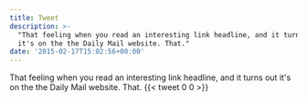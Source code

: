 ```yaml
---
title: Tweet
description: >-
  "That feeling when you read an interesting link headline, and it turns out
  it's on the the Daily Mail website. That."
date: '2015-02-17T15:02:56+00:00'
---
```

That feeling when you read an interesting link headline, and it turns out it's on the the Daily Mail website. That.
      {{< tweet 0 0 >}}
    
